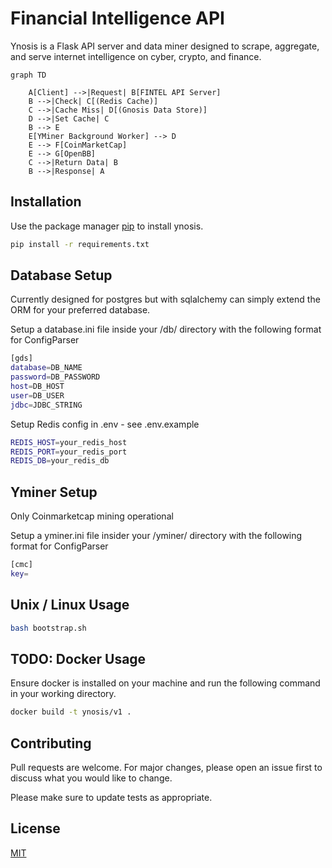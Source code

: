 # Financial Intelligence API

Ynosis is a Flask API server and data miner designed to scrape, aggregate, and serve internet intelligence on cyber, crypto, and finance.

```mermaid
graph TD

    A[Client] -->|Request| B[FINTEL API Server]
    B -->|Check| C[(Redis Cache)]
    C -->|Cache Miss| D[(Gnosis Data Store)]
    D -->|Set Cache| C
    B --> E
    E[YMiner Background Worker] --> D
    E --> F[CoinMarketCap]
    E --> G[OpenBB]
    C -->|Return Data| B
    B -->|Response| A
```

## Installation

Use the package manager [pip](https://pip.pypa.io/en/stable/) to install ynosis.

```bash
pip install -r requirements.txt
```

## Database Setup

Currently designed for postgres but with sqlalchemy can simply extend the ORM for your preferred database.

Setup a database.ini file inside your /db/ directory with the following format for ConfigParser

```bash
[gds]
database=DB_NAME
password=DB_PASSWORD
host=DB_HOST
user=DB_USER
jdbc=JDBC_STRING
```

Setup Redis config in .env - see .env.example
```bash
REDIS_HOST=your_redis_host
REDIS_PORT=your_redis_port
REDIS_DB=your_redis_db
```

## Yminer Setup

Only Coinmarketcap mining operational

Setup a yminer.ini file insider your /yminer/ directory with the following format for ConfigParser
```bash
[cmc]
key=
```
## Unix / Linux Usage

```bash
bash bootstrap.sh
```

## TODO: Docker Usage

Ensure docker is installed on your machine and run the following command in your working directory. 

```bash
docker build -t ynosis/v1 .

```

## Contributing

Pull requests are welcome. For major changes, please open an issue first
to discuss what you would like to change.

Please make sure to update tests as appropriate.

## License

[MIT](https://choosealicense.com/licenses/mit/)
